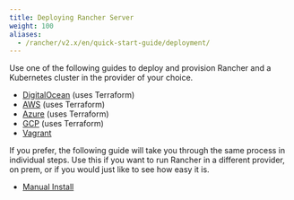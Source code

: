 ```yaml
---
title: Deploying Rancher Server
weight: 100
aliases:
  - /rancher/v2.x/en/quick-start-guide/deployment/
---
```


Use one of the following guides to deploy and provision Rancher and a Kubernetes cluster in the provider of your choice.

- [DigitalOcean](./digital-ocean-qs) (uses Terraform)
- [AWS](./amazon-aws-qs) (uses Terraform)
- [Azure](./microsoft-azure-qs) (uses Terraform)
- [GCP](./google-gcp-qs) (uses Terraform)
- [Vagrant](./quickstart-vagrant)

If you prefer, the following guide will take you through the same process in individual steps. Use this if you want to run Rancher in a different provider, on prem, or if you would just like to see how easy it is.

- [Manual Install](./quickstart-manual-setup)

